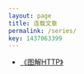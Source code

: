 ```yaml
---
layout: page
title: 连载文章
permalink: /series/
key: 1437063399
---
```


<div class="about">
	<ul>
		<li>
			<a href="https://github.com/searchpcc/read/tree/master/%E5%9B%BE%E8%A7%A3HTTP">《图解HTTP》</a>
		</li>
	</ul>
</div>
